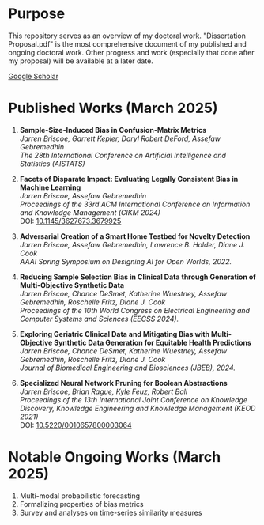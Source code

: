 # Purpose
This repository serves as an overview of my doctoral work. "Dissertation Proposal.pdf" is the most comprehensive document of my published and ongoing doctoral work. Other progress and work (especially that done after my proposal) will be available at a later date.

[Google Scholar](https://scholar.google.com/citations?user=xncWH7MAAAAJ)

# Published Works (March 2025)

1. **Sample-Size-Induced Bias in Confusion-Matrix Metrics**  
   *Jarren Briscoe, Garrett Kepler, Daryl Robert DeFord, Assefaw Gebremedhin*  
   *The 28th International Conference on Artificial Intelligence and Statistics (AISTATS)*
   
2. **Facets of Disparate Impact: Evaluating Legally Consistent Bias in Machine Learning**  
   *Jarren Briscoe, Assefaw Gebremedhin*  
   *Proceedings of the 33rd ACM International Conference on Information and Knowledge Management (CIKM 2024)*  
   DOI: [10.1145/3627673.3679925](https://doi.org/10.1145/3627673.3679925)

3. **Adversarial Creation of a Smart Home Testbed for Novelty Detection**  
   *Jarren Briscoe, Assefaw Gebremedhin, Lawrence B. Holder, Diane J. Cook*  
   *AAAI Spring Symposium on Designing AI for Open Worlds, 2022.*

4. **Reducing Sample Selection Bias in Clinical Data through Generation of Multi-Objective Synthetic Data**  
   *Jarren Briscoe, Chance DeSmet, Katherine Wuestney, Assefaw Gebremedhin, Roschelle Fritz, Diane J. Cook*  
   *Proceedings of the 10th World Congress on Electrical Engineering and Computer Systems and Sciences (EECSS 2024).*

5. **Exploring Geriatric Clinical Data and Mitigating Bias with Multi-Objective Synthetic Data Generation for Equitable Health Predictions**  
   *Jarren Briscoe, Chance DeSmet, Katherine Wuestney, Assefaw Gebremedhin, Roschelle Fritz, Diane J. Cook*  
   *Journal of Biomedical Engineering and Biosciences (JBEB), 2024.*

6. **Specialized Neural Network Pruning for Boolean Abstractions**  
   *Jarren Briscoe, Brian Rague, Kyle Feuz, Robert Ball*  
   *Proceedings of the 13th International Joint Conference on Knowledge Discovery, Knowledge Engineering and Knowledge Management (KEOD 2021)*  
   DOI: [10.5220/0010657800003064](https://doi.org/10.5220/0010657800003064)

# Notable Ongoing Works (March 2025)

1. Multi-modal probabilistic forecasting
2. Formalizing properties of bias metrics
3. Survey and analyses on time-series similarity measures
